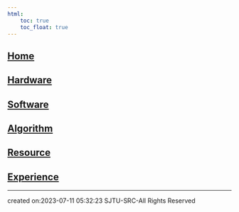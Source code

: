```yaml
---
html:
    toc: true
    toc_float: true
---
```


## [Home](Home/index.md)
## [Hardware](Hardware/index.md)
## [Software](Software/index.md)
## [Algorithm](Algorithm/index.md)
## [Resource](Resource/index.md)
## [Experience](Experience/index.md)


---

created on:2023-07-11 05:32:23
SJTU-SRC-All Rights Reserved
